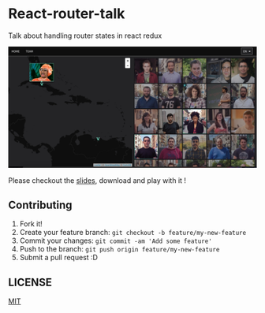 # React-router-talk

Talk about handling router states in react redux

![RRRT](screenshot.jpg?raw=true "React router redux talk")

Please checkout the [slides](https://docs.google.com/presentation/d/1o0cOka8XcLHFsMWOGyIB7Ey83iglWRTagSq47VLQPSs/pub?start=false&loop=false&delayms=15000&slide=id.p), download and play with it !

## Contributing

1. Fork it!
2. Create your feature branch: `git checkout -b feature/my-new-feature`
3. Commit your changes: `git commit -am 'Add some feature'`
4. Push to the branch: `git push origin feature/my-new-feature`
5. Submit a pull request :D


## LICENSE

[MIT](LICENSE)
